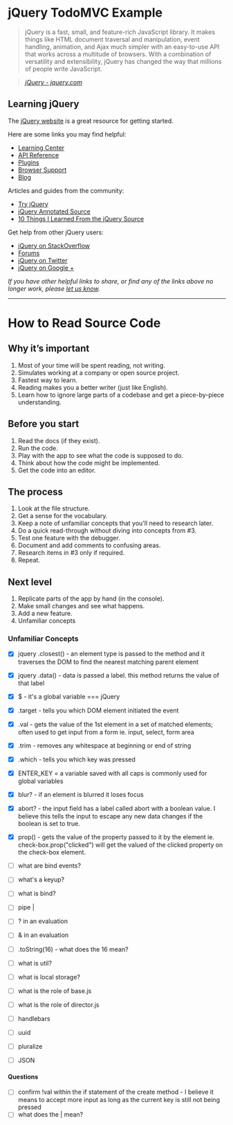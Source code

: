 # jQuery TodoMVC Example

> jQuery is a fast, small, and feature-rich JavaScript library. It makes things like HTML document traversal and manipulation, event handling, animation, and Ajax much simpler with an easy-to-use API that works across a multitude of browsers. With a combination of versatility and extensibility, jQuery has changed the way that millions of people write JavaScript.

> _[jQuery - jquery.com](http://jquery.com)_


## Learning jQuery

The [jQuery website](http://jquery.com) is a great resource for getting started.

Here are some links you may find helpful:

* [Learning Center](http://learn.jquery.com/)
* [API Reference](http://api.jquery.com)
* [Plugins](http://plugins.jquery.com)
* [Browser Support](http://jquery.com/browser-support)
* [Blog](http://blog.jquery.com)

Articles and guides from the community:

* [Try jQuery](http://try.jquery.com)
* [jQuery Annotated Source](http://github.com/robflaherty/jquery-annotated-source)
* [10 Things I Learned From the jQuery Source](http://paulirish.com/2010/10-things-i-learned-from-the-jquery-source)

Get help from other jQuery users:

* [jQuery on StackOverflow](http://stackoverflow.com/questions/tagged/jquery)
* [Forums](http://forum.jquery.com)
* [jQuery on Twitter](http://twitter.com/jquery)
* [jQuery on Google +](https://plus.google.com/102828491884671003608/posts)

_If you have other helpful links to share, or find any of the links above no longer work, please [let us know](https://github.com/tastejs/todomvc/issues)._


----------



# How to Read Source Code

## Why it’s important

1. Most of your time will be spent reading, not writing.
2. Simulates working at a company or open source project.
3. Fastest way to learn.
4. Reading makes you a better writer (just like English).
5. Learn how to ignore large parts of a codebase and get a piece-by-piece understanding.

## Before you start

1. Read the docs (if they exist).
2. Run the code.
3. Play with the app to see what the code is supposed to do.
4. Think about how the code might be implemented.
5. Get the code into an editor.

## The process

1. Look at the file structure.
2. Get a sense for the vocabulary.
3. Keep a note of unfamiliar concepts that you'll need to research later.
4. Do a quick read-through without diving into concepts from #3.
5. Test one feature with the debugger.
6. Document and add comments to confusing areas.
7. Research items in #3 only if required.
8. Repeat.

## Next level

1. Replicate parts of the app by hand (in the console).
2. Make small changes and see what happens.
3. Add a new feature.
4. Unfamiliar concepts

### Unfamiliar Concepts

- [x] jquery .closest() - an element type is passed to the method and it traverses the DOM to find the nearest matching parent element
- [x] jquery .data() - data is passed a label. this method returns the value of that label
- [x] $ - it's a global variable === jQuery
- [x] .target - tells you which DOM element initiated the event
- [x] .val - gets the value of the 1st element in a set of matched elements; often used to get input from a form ie. input, select, form area
- [x] .trim - removes any whitespace at beginning or end of string
- [x] .which - tells you which key was pressed
- [x] ENTER_KEY = a variable saved with all caps is commonly used for global variables
- [x] blur? - if an element is blurred it loses focus
- [x] abort? - the input field has a label called abort with a boolean value. I believe this tells the input to escape any new data changes if the boolean is set to true.
- [x] prop() - gets the value of the property passed to it by the element  ie. check-box.prop("clicked") will get the valued of the clicked property on the check-box element.
- [ ] what are bind events?
- [ ] what's a keyup?
- [ ] what is bind?
- [ ] pipe |
- [ ] ? in an evaluation
- [ ] & in an evaluation
- [ ] .toString(16) - what does the 16 mean?


- [ ] what is util?
- [ ] what is local storage?
- [ ] what is the role of base.js
- [ ] what is the role of director.js
- [ ] handlebars
- [ ] uuid
- [ ] pluralize
- [ ] JSON

#### Questions

- [ ] confirm !val within the if statement of the create method - I believe it means to accept more input as long as the current key is still not being pressed
- [ ] what does the | mean?
